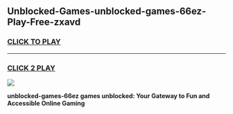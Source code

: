 
## Unblocked-Games-unblocked-games-66ez-Play-Free-zxavd
<h3>
<a href="https://premium76.site?title=unblocked-games-66ez&ref=23A">CLICK TO PLAY</a></h3>
<hr>

<h3>
<a href="https://premium76.site?title=unblocked-games-66ez&ref=23A">CLICK 2 PLAY</a>
  
</h3>

<a href="https://premium76.site?title=unblocked-games-66ez&ref=23A"><img src="https://clearcache.store/games.png"></a>


**unblocked-games-66ez games unblocked: Your Gateway to Fun and Accessible Online Gaming**
